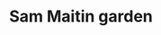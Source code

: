 ---
pid: LS77
title: Sam Maitin garden
location_transcription: Parkway
zipcode: '19118'
outside_phl: 
neighborhood: Chestnut Hill
age: '49'
age_range: 40-49
instagram: 
image_file_name: LS_77.jpg
proposal_transcription: A grouping of fabricated Sam Maitin structures (colorful,
  3-dimensional, slightly larger than life-sized) that people can walk around among,
  kids can climb on, and all can enjoy. Beautiful plantings can go around the bases.
  To use color and organic form to bring joy to Philadelphia citizens and visitors.
  Could be in front of Moore College of Art where one was originally proposed and
  for which sketches exist.
topic: Art
topic_summary: '0'
type: Garden,Interactive
keywords_other: sam maitin, moore college
credit: Ami Maitin
image_labels: 
twitter: 
facebook: 
permalink: "/monuments/ls77/"
layout: item-page
---